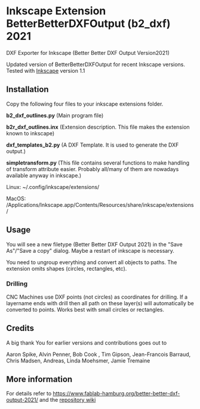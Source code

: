 # Inkscape Extension BetterBetterDXFOutput (b2_dxf) 2021
DXF Exporter for Inkscape (Better Better DXF Output Version2021)

Updated version of BetterBetterDXFOutput for recent Inkscape versions. Tested with [Inkscape](https://inkscape.org) version 1.1

## Installation ##

Copy the following four files to your inkscape extensions folder. 

**b2_dxf_outlines.py** (Main program file)

**b2r_dxf_outlines.inx** (Extension description. This file makes the extension known to inkscape)

**dxf_templates_b2.py** (A DXF Template. It is used to generate the DXF output.)

**simpletransform.py** (This file contains several functions to make handling of transform
attribute easier. Probably all/many of them are nowadays available anyway in inkscape.)

Linux:
~/.config/inkscape/extensions/ 

MacOS:
/Applications/Inkscape.app/Contents/Resources/share/inkscape/extensions/

## Usage ##
You will see a new filetype (Better Better DXF Output 2021) in the "Save As"/"Save a copy" dialog. Maybe a restart of inkscape is necessary.

You need to ungroup everything and convert all objects to paths. The extension omits shapes (circles, rectangles, etc). 

### Drilling ###

CNC Machines use DXF points (not circles) as coordinates for drilling. If a layername ends with drill then all path on these layer(s) will automatically be converted to points. Works best with small circles or rectangles.


## Credits

A big thank You for earlier versions and contributions goes out to

Aaron Spike, Alvin Penner, Bob Cook , Tim Gipson, Jean-Francois Barraud, Chris Madsen, Andreas, Linda Moehsmer, Jamie Tremaine

## More information

For details refer to https://www.fablab-hamburg.org/better-better-dxf-output-2021/ and the [repository wiki](https://github.com/Fab-Lab-Fabulous-St-Pauli-Hamburg-DE/InkscapeExtension_BetterBetterDXFOutput2021/wiki)
